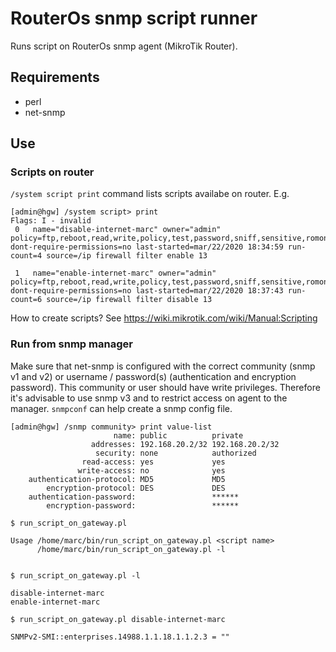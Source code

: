 # RouterOs snmp script runner

Runs script on RouterOs snmp agent (MikroTik Router).

## Requirements

* perl
* net-snmp


## Use

### Scripts on router

`/system script print` command lists scripts availabe on router. E.g.

```
[admin@hgw] /system script> print
Flags: I - invalid
 0   name="disable-internet-marc" owner="admin" policy=ftp,reboot,read,write,policy,test,password,sniff,sensitive,romon dont-require-permissions=no last-started=mar/22/2020 18:34:59 run-count=4 source=/ip firewall filter enable 13

 1   name="enable-internet-marc" owner="admin" policy=ftp,reboot,read,write,policy,test,password,sniff,sensitive,romon dont-require-permissions=no last-started=mar/22/2020 18:37:43 run-count=6 source=/ip firewall filter disable 13
```

How to create scripts? See https://wiki.mikrotik.com/wiki/Manual:Scripting


### Run from snmp manager

Make sure that net-snmp is configured with the correct community (snmp v1 and v2) or username / password(s) (authentication and encryption password).
This community or user should have write privileges. Therefore it's advisable to use snmp v3 and to restrict access on agent to the manager.
`snmpconf` can help create a snmp config file.

```
[admin@hgw] /snmp community> print value-list
                       name: public          private
                  addresses: 192.168.20.2/32 192.168.20.2/32
                   security: none            authorized
                read-access: yes             yes
               write-access: no              yes
    authentication-protocol: MD5             MD5
        encryption-protocol: DES             DES
    authentication-password:                 ******
        encryption-password:                 ******
```

```
$ run_script_on_gateway.pl

Usage /home/marc/bin/run_script_on_gateway.pl <script name>
      /home/marc/bin/run_script_on_gateway.pl -l


$ run_script_on_gateway.pl -l

disable-internet-marc
enable-internet-marc

$ run_script_on_gateway.pl disable-internet-marc

SNMPv2-SMI::enterprises.14988.1.1.18.1.1.2.3 = ""

```

